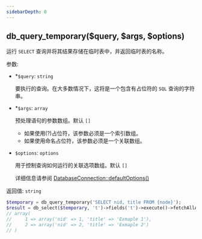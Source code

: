 ```yaml
---
sidebarDepth: 0
---
```


## db_query_temporary($query, $args, $options)

运行 `SELECT` 查询并将其结果存储在临时表中，并返回临时表的名称。

参数:
- <span class="required">*</span>`$query`: `string`

  要执行的查询。在大多数情况下，这将是一个包含有占位符的 `SQL` 查询的字符串。

- <span class="required">*</span>`$args`: `array`

  预处理语句的参数数组。默认 `[]`

  - 如果使用(?)占位符，该参数必须是一个索引数组。
  - 如果使用命名占位符，该参数必须是一个关联数组。

- `$options`: `options`

  用于控制查询如何运行的关联选项数组。默认 `[]`

  详细信息请参阅 [DatabaseConnection::defaultOptions()](./DatabaseConnection.html#defaultOptions)

返回值: `string`


```php
$temporary = db_query_temporary('SELECT nid, title FROM {node}');
$result = db_select($temporary, 't')->fields('t')->execute()->fetchAllAssoc('nid');
// array(
//     1 => array('nid' => 1, 'title' => 'Exmaple 1'),
//     2 => array('nid' => 2, 'title' => 'Exmaple 2')
// )
```
